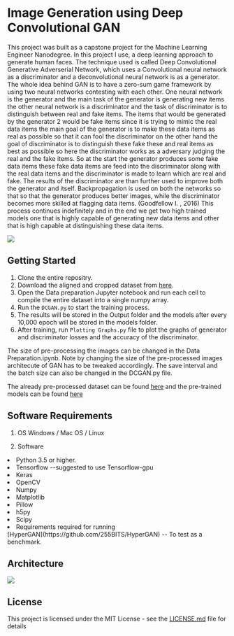 # Image Generation using Deep Convolutional GAN
This project was built as a capstone project for the Machine Learning Engineer Nanodegree. In this project I use, a deep learning approach to generate human faces. The technique used is called Deep Convolutional Generative Adverserial
Network, which uses a Convolutional neural network as a discriminator and a deconvolutional neural network is as a generator.
The whole idea behind GAN is to have a zero-sum game framework by using two neural networks contesting
with each other. One neural network is the generator and the main task of the generator is
generating new items the other neural network is a discriminator and the task of discriminator is
to distinguish between real and fake items. The items that would be generated by the generator
2 would be fake items since it is trying to mimic the real data items the main goal of the generator
is to make these data items as real as possible so that it can fool the discriminator on the other
hand the goal of discriminator is to distinguish these fake these and real items as best as possible
so here the discriminator works as a adversary judging the real and the fake items. So at the start
the generator produces some fake data items these fake data items are feed into the discriminator
along with the real data items and the discriminator is made to learn which are real and fake. The
results of the discriminator are than further used to improve both the generator and itself.
Backpropagation is used on both the networks so that so that the generator produces better
images, while the discriminator becomes more skilled at flagging data items. (Goodfellow I. ,
2016) This process continues indefinitely and in the end we get two high trained models one that
is highly capable of generating new data items and other that is high capable at distinguishing
these data items.

![](100000_epoch_64_bs.gif)

## Getting Started
1. Clone the entire repositry.
2. Download the aligned and cropped dataset from [here](http://mmlab.ie.cuhk.edu.hk/projects/CelebA.html).
3. Open the Data preparation Jupyter notebook and run each cell to compile the entire dataset into a single numpy array.
4. Run the `DCGAN.py` to start the training process.
5. The results will be stored in the Output folder and the models after every 10,000 epoch will be stored in the models folder.
6. After training, run `Plotting Graphs.py` file to plot the graphs of generator and discriminator losses and the accuracy of the discriminator.

The size of pre-processing the images can be changed in the Data Preparation.ipynb. Note by changing the size of the pre-processed images architecute of GAN has to be tweaked accordingly.
The save interval and the batch size can also be changed in the DCGAN.py file.

The already pre-processed dataset can be found [here](https://drive.google.com/open?id=1NABm6XTteqCn6JKbuaK4WuwTfDrDR13h) and the pre-trained models can be found [here](https://drive.google.com/open?id=1f2oxsDzZpLCqF2XKQO6hVQONY1duG0m3)


## Software Requirements
1. OS Windows / Mac OS / Linux

2. Software
<li>Python 3.5 or higher.</li>
<li>Tensorflow --suggested to use Tensorflow-gpu</li>
<li>Keras</li>
<li>OpenCV</li>
<li>Numpy</li>
<li>Matplotlib</li>
<li>Pillow</li>
<li>h5py</li>
<li>Scipy</li>
<li>Requirements required for running</li> [HyperGAN](https://github.com/255BITS/HyperGAN) -- To test as a benchmark.

## Architecture
![](DCGAN.png)

## License

This project is licensed under the MIT License - see the [LICENSE.md](LICENSE.md) file for details
